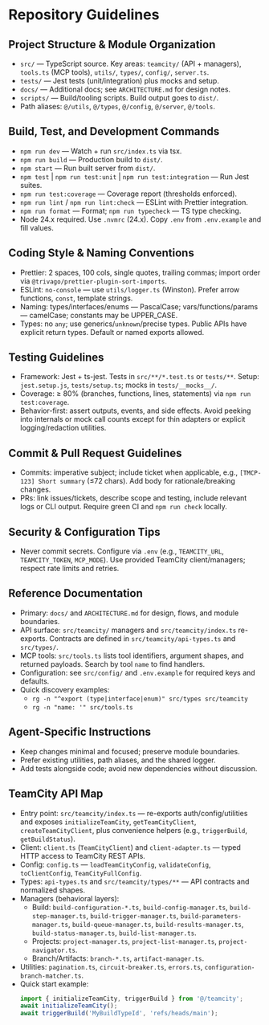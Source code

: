 # Repository Guidelines

## Project Structure & Module Organization
- `src/` — TypeScript source. Key areas: `teamcity/` (API + managers), `tools.ts` (MCP tools), `utils/`, `types/`, `config/`, `server.ts`.
- `tests/` — Jest tests (unit/integration) plus mocks and setup.
- `docs/` — Additional docs; see `ARCHITECTURE.md` for design notes.
- `scripts/` — Build/tooling scripts. Build output goes to `dist/`.
- Path aliases: `@/utils`, `@/types`, `@/config`, `@/server`, `@/tools`.

## Build, Test, and Development Commands
- `npm run dev` — Watch + run `src/index.ts` via tsx.
- `npm run build` — Production build to `dist/`.
- `npm start` — Run built server from `dist/`.
- `npm test` | `npm run test:unit` | `npm run test:integration` — Run Jest suites.
- `npm run test:coverage` — Coverage report (thresholds enforced).
- `npm run lint` / `npm run lint:check` — ESLint with Prettier integration.
- `npm run format` — Format; `npm run typecheck` — TS type checking.
- Node 24.x required. Use `.nvmrc` (24.x). Copy `.env` from `.env.example` and fill values.

## Coding Style & Naming Conventions
- Prettier: 2 spaces, 100 cols, single quotes, trailing commas; import order via `@trivago/prettier-plugin-sort-imports`.
- ESLint: `no-console` — use `utils/logger.ts` (Winston). Prefer arrow functions, `const`, template strings.
- Naming: types/interfaces/enums — PascalCase; vars/functions/params — camelCase; constants may be UPPER_CASE.
- Types: no `any`; use generics/`unknown`/precise types. Public APIs have explicit return types. Default or named exports allowed.

## Testing Guidelines
- Framework: Jest + ts-jest. Tests in `src/**/*.test.ts` or `tests/**`. Setup: `jest.setup.js`, `tests/setup.ts`; mocks in `tests/__mocks__/`.
- Coverage: ≥ 80% (branches, functions, lines, statements) via `npm run test:coverage`.
- Behavior-first: assert outputs, events, and side effects. Avoid peeking into internals or mock call counts except for thin adapters or explicit logging/redaction utilities.

## Commit & Pull Request Guidelines
- Commits: imperative subject; include ticket when applicable, e.g., `[TMCP-123] Short summary` (≤72 chars). Add body for rationale/breaking changes.
- PRs: link issues/tickets, describe scope and testing, include relevant logs or CLI output. Require green CI and `npm run check` locally.

## Security & Configuration Tips
- Never commit secrets. Configure via `.env` (e.g., `TEAMCITY_URL`, `TEAMCITY_TOKEN`, `MCP_MODE`). Use provided TeamCity client/managers; respect rate limits and retries.

## Reference Documentation
- Primary: `docs/` and `ARCHITECTURE.md` for design, flows, and module boundaries.
- API surface: `src/teamcity/` managers and `src/teamcity/index.ts` re-exports. Contracts are defined in `src/teamcity/api-types.ts` and `src/types/`.
- MCP tools: `src/tools.ts` lists tool identifiers, argument shapes, and returned payloads. Search by tool `name` to find handlers.
- Configuration: see `src/config/` and `.env.example` for required keys and defaults.
- Quick discovery examples:
  - `rg -n "^export (type|interface|enum)" src/types src/teamcity`
  - `rg -n "name: '" src/tools.ts`

## Agent-Specific Instructions
- Keep changes minimal and focused; preserve module boundaries.
- Prefer existing utilities, path aliases, and the shared logger.
- Add tests alongside code; avoid new dependencies without discussion.

## TeamCity API Map
- Entry point: `src/teamcity/index.ts` — re-exports auth/config/utilities and exposes `initializeTeamCity`, `getTeamCityClient`, `createTeamCityClient`, plus convenience helpers (e.g., `triggerBuild`, `getBuildStatus`).
- Client: `client.ts` (`TeamCityClient`) and `client-adapter.ts` — typed HTTP access to TeamCity REST APIs.
- Config: `config.ts` — `loadTeamCityConfig`, `validateConfig`, `toClientConfig`, `TeamCityFullConfig`.
- Types: `api-types.ts` and `src/teamcity/types/**` — API contracts and normalized shapes.
- Managers (behavioral layers):
  - Build: `build-configuration-*.ts`, `build-config-manager.ts`, `build-step-manager.ts`, `build-trigger-manager.ts`, `build-parameters-manager.ts`, `build-queue-manager.ts`, `build-results-manager.ts`, `build-status-manager.ts`, `build-list-manager.ts`.
  - Projects: `project-manager.ts`, `project-list-manager.ts`, `project-navigator.ts`.
  - Branch/Artifacts: `branch-*.ts`, `artifact-manager.ts`.
- Utilities: `pagination.ts`, `circuit-breaker.ts`, `errors.ts`, `configuration-branch-matcher.ts`.
- Quick start example:
  ```ts
  import { initializeTeamCity, triggerBuild } from '@/teamcity';
  await initializeTeamCity();
  await triggerBuild('MyBuildTypeId', 'refs/heads/main');
  ```
